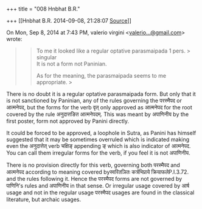 +++
title = "008 Hnbhat B.R."

+++
[[Hnbhat B.R.	2014-09-08, 21:28:07 [Source](https://groups.google.com/g/samskrita/c/lGDw03HSWlY)]]



On Mon, Sep 8, 2014 at 7:43 PM, valerio virgini \<[valerio...@gmail.com]()\> wrote:  

> 
> > To me it looked like a regular optative parasmaipada 1 pers. > singular  
> It is not a form not Paninian.   
> > 
> > 
> > 
> > 
> > 
> > 
> > 
> > 
> > As for the meaning, the parasmaipada seems to me appropriate. >
> 

  

  

There is no doubt it is a regular optative parasmaipada form. But only that it is not sanctioned by Paninian, any of the rules governing the
परस्मैपद or आत्मनेपद, but the forms for the verb वृत् only approved as आत्मनेपद for the root covered by the rule अनुदात्तङित आत्मनेपदम्. This was meant by अपाणिनीय by the first poster, form not approved by Panini directly.

  

It could be forced to be approved, a loophole in Sutra, as Panini has himself suggested that it may be sometimes overruled which is indicated making even the अनुदात्तेत् verb चक्षिङ् appending ङ् which is also indicator of आत्मनेपद. You can call them irregular forms for the verb, if you feel it is not अपाणिनीय.

  

There is no provision directly for this verb, governing both परस्मैपद and आत्मनेपद according to meaning covered byस्वरितञितः कर्त्रभिप्राये क्रियाफलेP.I.3.72. and the rules following it. Hence the परस्मैपद forms are not governed by पाणिनि's rules and अपाणिनीय in that sense. Or irregular usage covered by आर्ष usage and not in the regular usage परस्मैपद usages are found in the classical literature, but archaic usages.

  

  

  

  

  

  

